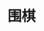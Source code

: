 ---
title: "围棋"
noList: true
cover:
    image: go.png
    alt: "罗洗河三劫循环"
    relative: true
summary: 人生如棋，如何取舍厚势与实地，如何不急又不缓。
weight: 5
---